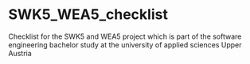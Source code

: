 # SWK5_WEA5_checklist
Checklist for the SWK5 and WEA5 project which is part of the software engineering bachelor study at the university of applied sciences Upper Austria
